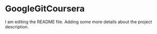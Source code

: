 # GoogleGitCoursera
I am editing the README file. Adding some more details about the project description.
